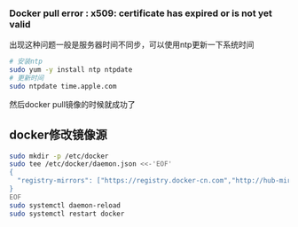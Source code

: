 ### Docker pull error : x509: certificate has expired or is not yet valid
出现这种问题一般是服务器时间不同步，可以使用ntp更新一下系统时间
```bash
# 安装ntp
sudo yum -y install ntp ntpdate
# 更新时间
sudo ntpdate time.apple.com
```
然后docker pull镜像的时候就成功了

## docker修改镜像源
```bash
sudo mkdir -p /etc/docker
sudo tee /etc/docker/daemon.json <<-'EOF'
{
  "registry-mirrors": ["https://registry.docker-cn.com","http://hub-mirror.c.163.com","https://docker.mirrors.ustc.edu.cn"]
}
EOF
sudo systemctl daemon-reload
sudo systemctl restart docker
```
